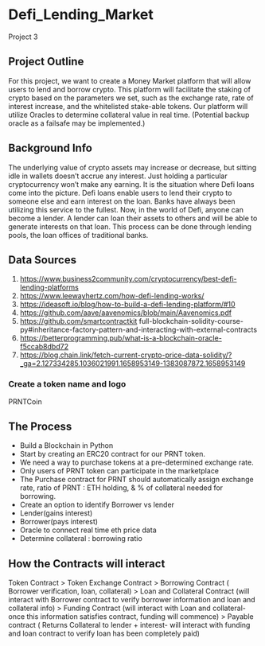 # Defi_Lending_Market
Project 3
## Project Outline
 For this project, we want to create a Money Market platform that will allow users to lend and borrow crypto. This platform will facilitate the staking of crypto based on the parameters we set, such as the exchange rate, rate of interest increase, and the whitelisted stake-able tokens. Our platform will utilize Oracles to determine collateral value in real time. (Potential backup oracle as a failsafe may be implemented.) 

## Background Info
The underlying value of crypto assets may increase or decrease, but sitting idle in wallets doesn’t accrue any interest. Just holding a particular cryptocurrency won’t make any earning. It is the situation where Defi loans come into the picture. Defi loans enable users to lend their crypto to someone else and earn interest on the loan. Banks have always been utilizing this service to the fullest. Now, in the world of Defi, anyone can become a lender. A lender can loan their assets to others and will be able to generate interests on that loan. This process can be done through lending pools, the loan offices of traditional banks.

 ## Data Sources
1. https://www.business2community.com/cryptocurrency/best-defi-lending-platforms
2. https://www.leewayhertz.com/how-defi-lending-works/
3. https://ideasoft.io/blog/how-to-build-a-defi-lending-platform/#10
4. https://github.com/aave/aavenomics/blob/main/Aavenomics.pdf
5. https://github.com/smartcontractkit   full-blockchain-solidity-course-py#inheritance-factory-pattern-and-interacting-with-external-contracts 
7. https://betterprogramming.pub/what-is-a-blockchain-oracle-f5ccab8dbd72
8. https://blog.chain.link/fetch-current-crypto-price-data-solidity/?_ga=2.127334285.1036021991.1658953149-1383087872.1658953149

### Create a token name and logo
PRNTCoin

## The Process
- Build a Blockchain in Python
- Start by creating an ERC20 contract for our PRNT token. 
- We need a way to purchase tokens at a pre-determined exchange rate.
- Only users of PRNT token can participate in the marketplace
- The Purchase contract for PRNT should automatically assign exchange rate, ratio of PRNT : ETH holding, & % of collateral needed for borrowing.
- Create an option to identify Borrower vs lender 
- Lender(gains interest) 
- Borrower(pays interest)
- Oracle to connect real time eth price data
- Determine collateral : borrowing ratio 

## How the Contracts will interact
Token Contract > Token Exchange Contract > Borrowing Contract ( Borrower verification, loan, collateral) > Loan and Collateral Contract (will interact with Borrower contract to verify borrower information and loan and collateral info) > Funding Contract (will interact with Loan and collateral- once this information satisfies contract, funding will commence) > Payable contract ( Returns Collateral to lender + interest- will interact with funding and loan contract to verify loan has been completely paid)
